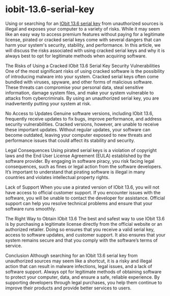 # iobit-13.6-serial-key

Using or searching for an [IObit 13.6 serial key](https://serialnumberfull.com/Full-Download-link/) from unauthorized sources is illegal and exposes your computer to a variety of risks. While it may seem like an easy way to access premium features without paying for a legitimate license, pirated or cracked serial keys come with several dangers that can harm your system's security, stability, and performance. In this article, we will discuss the risks associated with using cracked serial keys and why it is always best to opt for legitimate methods when acquiring software.

The Risks of Using a Cracked IObit 13.6 Serial Key
Security Vulnerabilities
One of the most significant risks of using cracked software is the possibility of introducing malware into your system. Cracked serial keys often come bundled with viruses, spyware, and other forms of malicious software. These threats can compromise your personal data, steal sensitive information, damage system files, and make your system vulnerable to attacks from cybercriminals. By using an unauthorized serial key, you are inadvertently putting your system at risk.

No Access to Updates
Genuine software versions, including IObit 13.6, frequently receive updates to fix bugs, improve performance, and address security vulnerabilities. Cracked versions, however, are unable to receive these important updates. Without regular updates, your software can become outdated, leaving your computer exposed to new threats and performance issues that could affect its stability and security.

Legal Consequences
Using pirated serial keys is a violation of copyright laws and the End User License Agreement (EULA) established by the software provider. By engaging in software piracy, you risk facing legal consequences, such as fines or legal action from the software developers. It’s important to understand that pirating software is illegal in many countries and violates intellectual property rights.

Lack of Support
When you use a pirated version of IObit 13.6, you will not have access to official customer support. If you encounter issues with the software, you will be unable to contact the developer for assistance. Official support can help you resolve technical problems and ensure that your software runs smoothly.

The Right Way to Obtain IObit 13.6
The best and safest way to use IObit 13.6 is by purchasing a legitimate license directly from the official website or an authorized retailer. Doing so ensures that you receive a valid serial key, access to software updates, and customer support. It also ensures that your system remains secure and that you comply with the software’s terms of service.

Conclusion
Although searching for an IObit 13.6 serial key from unauthorized sources may seem like a shortcut, it is a risky and illegal action that can result in malware infections, legal issues, and a lack of software support. Always opt for legitimate methods of obtaining software to protect your computer, data, and ensure a safe, reliable experience. By supporting developers through legal purchases, you help them continue to improve their products and provide better services to users.



